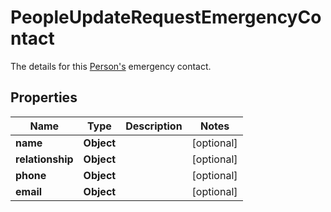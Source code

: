 

# PeopleUpdateRequestEmergencyContact

The details for this [Person's](https://developers.intellihr.io/docs/v1/) emergency contact.

## Properties

| Name | Type | Description | Notes |
|------------ | ------------- | ------------- | -------------|
|**name** | **Object** |  |  [optional] |
|**relationship** | **Object** |  |  [optional] |
|**phone** | **Object** |  |  [optional] |
|**email** | **Object** |  |  [optional] |



